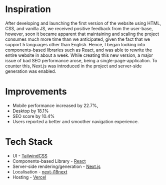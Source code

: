 # Inspiration

After developing and launching the first version of the website using HTML, CSS, and vanilla JS, we received positive feedback from the user-base, however, soon it became apparent that maintaining and scaling the project consumes much more time than we anticipated, given the fact that we support 5 languages other than English. Hence, I began looking into components-based libraries such as React, and was able to rewrite the entire website in about a week. While creating this new version, a major issue of bad SEO performance arose, being a single-page-application. To counter this, Next.js was introduced in the project and server-side generation was enabled.


# Improvements 
* Mobile performance increased by 22.7%, 
* Desktop by 18.1% 
* SEO score by 10.4%
* Users reported a better and smoother navigation experience.

# Tech Stack

* UI - [TailwindCSS](https://tailwindcss.com/)
* Components-based Library - [React](https://reactjs.org/)
* Server-side rendering/generation - [Next.js](https://nextjs.org/)
* Localisation - [next-i18next](https://github.com/isaachinman/next-i18next)
* Hosting - [Vercel](https://vercel.com/)
